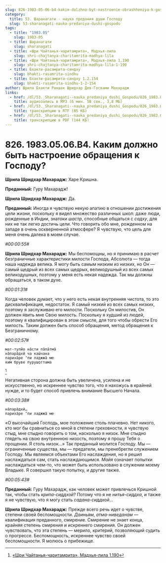 ```yaml
---
slug: 826-1983-05-06-b4-kakim-dolzhno-byt-nastroenie-obrashheniya-k-gospodu
category:
  title: 53. Шаранагати - наука предания души Господу
  slug: 53-sharanagati-nauka-predaniya-dushi-gospodu
tags:
  - title: "1983.05"
    slug: 1983-05
  - title: Шаранагати
    slug: sharanagati
  - title: «Шри Чайтанья-чаритамрита», Мадхья-лила
    slug: shri-chajtanya-charitamrita-madhya-lila
  - title: «Шри Чайтанья-чаритамрита», Мадхья-лила 1.190
    slug: shri-chajtanya-charitamrita-madhya-lila-1-190
  - title: Бхакти-расамрита-синдху
    slug: bhakti-rasamrita-sindhu
  - title: Бхакти-расамрита-синдху 1.2.154
    slug: bhakti-rasamrita-sindhu-1-2-154
author: Шрила Бхакти Ракшак Шридхар Дев-Госвами Махарадж
links:
  - href: /dl/53._Sharanagati--nauka_predaniya_dushi_Gospodu/826_1983.05.06.B4_SridharMj_Kakim_doljno_byt_nastroyenie_obraweniya_k_Gospodu.mp3
    title: аудиозапись в MP3 (6 мин. 58 сек., 3,8 МБ)
  - href: /dl/53._Sharanagati--nauka_predaniya_dushi_Gospodu/826_1983.05.06.B4_SridharMj_Kakim_doljno_byt_nastroyenie_obraweniya_k_Gospodu.rtf
    title: транскрипцию в RTF (85 КБ)
  - href: /dl/53._Sharanagati--nauka_predaniya_dushi_Gospodu/826_1983.05.06.B4_SridharMj_Kakim_doljno_byt_nastroyenie_obraweniya_k_Gospodu.pdf
    title: транскрипцию в PDF (144 КБ)
---
```


# 826. 1983.05.06.B4. Каким должно быть настроение обращения к Господу?

**Шрила Шридхар Махарадж:** Харе Кришна.

**Преданный:** Гуру Махарадж!

**Шрила Шридхар Махарадж:** Да.

**Преданный:** Иногда я чувствую некую апатию в отношении достижения цели жизни, поскольку я видел множество различных школ: даже люди, рожденные в Индии, знатоки *шастр*, способные общаться с *садху*, для них не так легко достичь цели. Что говорить обо мне, рожденном на западе в очень оскверненной атмосфере? Я чувствую, что цель для меня очень далека в моем случае.

*#00:00:55#*

**Шрила Шридхар Махарадж:** Мы беспомощны, но я принимаю в расчет безграничные характеристики милости Господа, Абсолюта — тогда наша надежда велика. Я могу быть самым низким из низких, но Он — самый щедрый из всех самых щедрых, великодушный из всех самых великодушных, поэтому у меня есть некая надежда. Так мы должны обращаться, в таком духе.

*#00:01:31#*

Когда человек думает, что у него есть некая внутренняя чистота, то это дисквалификация, недостаток. Я самый низкий из всех самых низких, поэтому я заслуживаю его милости. Поскольку Он милостив, Он должен явить мне Свою милость. Поскольку я худший из людей, поэтому я квалифицирован в этом смысле, для того чтобы обрести Его милость. Таким должен быть способ обращения, метод обращения к Безграничному.

*#00:02:57#*

    мат-тулйо на̄сти па̄па̄тма̄
    на̄пара̄дхӣ ча каш́чана
    париха̄ре ‘пи ладжжа̄ ме
    ким̇ бруве пуруш̣оттама
[^_ftn1]

Негативная сторона должна быть увеличена, усилена и не искусственно, но искреннее чувство того, что я нахожусь в крайней нужде, и то будет способ привлечь внимание Высшего Начала.

*#00:03:38#*

    на̄пара̄дхӣ…
    париха̄ре ‘пи ладжжа̄ ме

«О высочайший Господь, мое положение столь плачевно. Нет никого, кто мог бы сравниться со мной в степени греховности, я чувствую стыд, мне стыдно говорить о том, насколько я низок. Мне стыдно глядеть на свою внутреннюю низость, поэтому я прошу Тебя о прощении. Я столь низок…» Так преданный молится Господу. Мы — ограниченные существа, мы — предатели, мы пренебрегли служением Господу. Мы являемся объектами Его наслаждения, но я решил наслаждаться сам, стать наслаждающимся. *Майя* означает попытки наслаждаться чем-то, что может быть использовано в служении моему Владыке. Я совершил такую попытку, и другие также.

*#00:05:43#*

**Преданный:** Гуру Махарадж, как человек может привлечься Кришной так, чтобы стать *крипа-сиддхой*? Потому что я не *нитья-сиддха*, и также я не чувствую, что я могу стать *садана-сиддхой*...

**Шрила Шридхар Махарадж:** Прежде всего речь идет о чувстве, степени своей беспомощности. *Даиньям*, *атма-ниведанам* — квалификация преданного, смирение. Смирение не знает конца, крайняя степень смирения и искреннего смирения. Он должен чувствовать, что эта степень — мерило, критерий, позволяющий судить о прогрессе. Беспомощность, искреннее чувство своей беспомощности. Я молюсь о прибежище.



[^_ftn1]: [«Шри Чайтанья-чаритамрита», Мадхья-лила 1.190](../notes/shri-chajtanya-charitamrita-madhya-lila/shri-chajtanya-charitamrita-madhya-lila-1-190.md)
